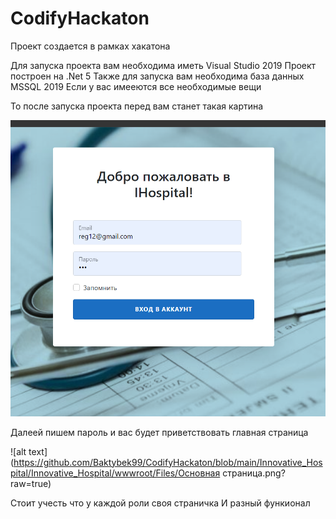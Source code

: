 # CodifyHackaton
Проект создается в рамках хакатона

Для запуска проекта вам необходима иметь Visual Studio 2019
Проект построен на .Net 5
Также для запуска вам необходима база данных MSSQL 2019
Если у вас имееются все необходимые вещи

То после запуска проекта перед вам станет такая картина

![alt text](https://github.com/Baktybek99/CodifyHackaton/blob/main/Innovative_Hospital/Innovative_Hospital/wwwroot/Files/Авторизация.png?raw=true)

Далеей пишем пароль и вас будет приветствовать главная страница

![alt text](https://github.com/Baktybek99/CodifyHackaton/blob/main/Innovative_Hospital/Innovative_Hospital/wwwroot/Files/Основная страница.png?raw=true)

Стоит учесть что у каждой роли своя страничка
И разный функионал
